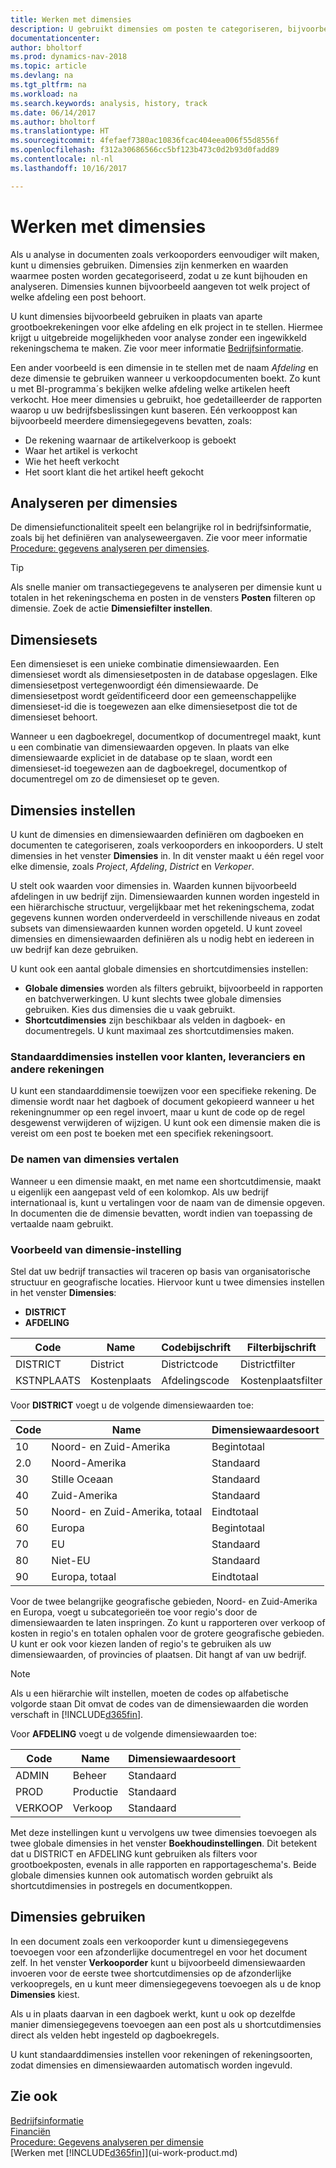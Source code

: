 ```yaml
---
title: Werken met dimensies
description: U gebruikt dimensies om posten te categoriseren, bijvoorbeeld per afdeling of project, zodat u gemakkelijk gegevens kunt traceren en analyseren.
documentationcenter: 
author: bholtorf
ms.prod: dynamics-nav-2018
ms.topic: article
ms.devlang: na
ms.tgt_pltfrm: na
ms.workload: na
ms.search.keywords: analysis, history, track
ms.date: 06/14/2017
ms.author: bholtorf
ms.translationtype: HT
ms.sourcegitcommit: 4fefaef7380ac10836fcac404eea006f55d8556f
ms.openlocfilehash: f312a30686566cc5bf123b473c0d2b93d0fadd89
ms.contentlocale: nl-nl
ms.lasthandoff: 10/16/2017

---
```

# <a name="working-with-dimensions"></a>Werken met dimensies
Als u analyse in documenten zoals verkooporders eenvoudiger wilt maken, kunt u dimensies gebruiken. Dimensies zijn kenmerken en waarden waarmee posten worden gecategoriseerd, zodat u ze kunt bijhouden en analyseren. Dimensies kunnen bijvoorbeeld aangeven tot welk project of welke afdeling een post behoort.  

U kunt dimensies bijvoorbeeld gebruiken in plaats van aparte grootboekrekeningen voor elke afdeling en elk project in te stellen. Hiermee krijgt u uitgebreide mogelijkheden voor analyse zonder een ingewikkeld rekeningschema te maken. Zie voor meer informatie [Bedrijfsinformatie](bi.md).

Een ander voorbeeld is een dimensie in te stellen met de naam *Afdeling* en deze dimensie te gebruiken wanneer u verkoopdocumenten boekt. Zo kunt u met BI-programma´s bekijken welke afdeling welke artikelen heeft verkocht.
Hoe meer dimensies u gebruikt, hoe gedetailleerder de rapporten waarop u uw bedrijfsbeslissingen kunt baseren. Eén verkooppost kan bijvoorbeeld meerdere dimensiegegevens bevatten, zoals:  

* De rekening waarnaar de artikelverkoop is geboekt  
* Waar het artikel is verkocht
* Wie het heeft verkocht
* Het soort klant die het artikel heeft gekocht  

## <a name="analyzing-by-dimensions"></a>Analyseren per dimensies
De dimensiefunctionaliteit speelt een belangrijke rol in bedrijfsinformatie, zoals bij het definiëren van analyseweergaven. Zie voor meer informatie [Procedure: gegevens analyseren per dimensies](bi-how-analyze-data-dimension.md).

> [!TIP]
> Als snelle manier om transactiegegevens te analyseren per dimensie kunt u totalen in het rekeningschema en posten in de vensters **Posten** filteren op dimensie. Zoek de actie **Dimensiefilter instellen**.

## <a name="dimension-sets"></a>Dimensiesets
Een dimensieset is een unieke combinatie dimensiewaarden. Een dimensieset wordt als dimensiesetposten in de database opgeslagen. Elke dimensiesetpost vertegenwoordigt één dimensiewaarde. De dimensiesetpost wordt geïdentificeerd door een gemeenschappelijke dimensieset-id die is toegewezen aan elke dimensiesetpost die tot de dimensieset behoort.  

Wanneer u een dagboekregel, documentkop of documentregel maakt, kunt u een combinatie van dimensiewaarden opgeven. In plaats van elke dimensiewaarde expliciet in de database op te slaan, wordt een dimensieset-id toegewezen aan de dagboekregel, documentkop of documentregel om zo de dimensieset op te geven.  

## <a name="setting-up-dimensions"></a>Dimensies instellen
U kunt de dimensies en dimensiewaarden definiëren om dagboeken en documenten te categoriseren, zoals verkooporders en inkooporders. U stelt dimensies in het venster **Dimensies** in. In dit venster maakt u één regel voor elke dimensie, zoals *Project*, *Afdeling*, *District* en *Verkoper*.

U stelt ook waarden voor dimensies in. Waarden kunnen bijvoorbeeld afdelingen in uw bedrijf zijn. Dimensiewaarden kunnen worden ingesteld in een hiërarchische structuur, vergelijkbaar met het rekeningschema, zodat gegevens kunnen worden onderverdeeld in verschillende niveaus en zodat subsets van dimensiewaarden kunnen worden opgeteld. U kunt zoveel dimensies en dimensiewaarden definiëren als u nodig hebt en iedereen in uw bedrijf kan deze gebruiken.

U kunt ook een aantal globale dimensies en shortcutdimensies instellen:  

* **Globale dimensies** worden als filters gebruikt, bijvoorbeeld in rapporten en batchverwerkingen. U kunt slechts twee globale dimensies gebruiken. Kies dus dimensies die u vaak gebruikt.
* **Shortcutdimensies** zijn beschikbaar als velden in dagboek- en documentregels. U kunt maximaal zes shortcutdimensies maken.  

### <a name="setting-up-default-dimensions-for-customers-vendors-and-other-accounts"></a>Standaarddimensies instellen voor klanten, leveranciers en andere rekeningen
U kunt een standaarddimensie toewijzen voor een specifieke rekening. De dimensie wordt naar het dagboek of document gekopieerd wanneer u het rekeningnummer op een regel invoert, maar u kunt de code op de regel desgewenst verwijderen of wijzigen. U kunt ook een dimensie maken die is vereist om een post te boeken met een specifiek rekeningsoort.  

### <a name="translating-the-names-of-dimensions"></a>De namen van dimensies vertalen
Wanneer u een dimensie maakt, en met name een shortcutdimensie, maakt u eigenlijk een aangepast veld of een kolomkop. Als uw bedrijf internationaal is, kunt u vertalingen voor de naam van de dimensie opgeven. In documenten die de dimensie bevatten, wordt indien van toepassing de vertaalde naam gebruikt.   

### <a name="example-of-dimension-setup"></a>Voorbeeld van dimensie-instelling
Stel dat uw bedrijf transacties wil traceren op basis van organisatorische structuur en geografische locaties. Hiervoor kunt u twee dimensies instellen in het venster **Dimensies**:

* **DISTRICT**  
* **AFDELING**  

| Code | Name | Codebijschrift | Filterbijschrift |
| --- | --- | --- | --- |
| DISTRICT |District |Districtcode |Districtfilter |
| KSTNPLAATS |Kostenplaats |Afdelingscode |Kostenplaatsfilter |

Voor **DISTRICT** voegt u de volgende dimensiewaarden toe:

| Code | Name | Dimensiewaardesoort |
| --- | --- | --- |
| 10 |Noord- en Zuid-Amerika |Begintotaal |
| 2.0 |Noord-Amerika |Standaard |
| 30 |Stille Oceaan |Standaard |
| 40 |Zuid-Amerika |Standaard |
| 50 |Noord- en Zuid-Amerika, totaal |Eindtotaal |
| 60 |Europa |Begintotaal |
| 70 |EU |Standaard |
| 80 |Niet-EU |Standaard |
| 90 |Europa, totaal |Eindtotaal |

Voor de twee belangrijke geografische gebieden, Noord- en Zuid-Amerika en Europa, voegt u subcategorieën toe voor regio's door de dimensiewaarden te laten inspringen. Zo kunt u rapporteren over verkoop of kosten in regio's en totalen ophalen voor de grotere geografische gebieden. U kunt er ook voor kiezen landen of regio's te gebruiken als uw dimensiewaarden, of provincies of plaatsen. Dit hangt af van uw bedrijf.  
> [!NOTE]  
>   Als u een hiërarchie wilt instellen, moeten de codes op alfabetische volgorde staan Dit omvat de codes van de dimensiewaarden die worden verschaft in [!INCLUDE[d365fin](includes/d365fin_md.md)].  

Voor **AFDELING** voegt u de volgende dimensiewaarden toe:

| Code | Name | Dimensiewaardesoort |
| --- | --- | --- |
| ADMIN |Beheer |Standaard |
| PROD |Productie |Standaard |
| VERKOOP |Verkoop |Standaard |

Met deze instellingen kunt u vervolgens uw twee dimensies toevoegen als twee globale dimensies in het venster **Boekhoudinstellingen**. Dit betekent dat u DISTRICT en AFDELING kunt gebruiken als filters voor grootboekposten, evenals in alle rapporten en rapportageschema's. Beide globale dimensies kunnen ook automatisch worden gebruikt als shortcutdimensies in postregels en documentkoppen.  

## <a name="using-dimensions"></a>Dimensies gebruiken
In een document zoals een verkooporder kunt u dimensiegegevens toevoegen voor een afzonderlijke documentregel en voor het document zelf. In het venster **Verkooporder** kunt u bijvoorbeeld dimensiewaarden invoeren voor de eerste twee shortcutdimensies op de afzonderlijke verkoopregels, en u kunt meer dimensiegegevens toevoegen als u de knop **Dimensies** kiest.  

Als u in plaats daarvan in een dagboek werkt, kunt u ook op dezelfde manier dimensiegegevens toevoegen aan een post als u shortcutdimensies direct als velden hebt ingesteld op dagboekregels.  

U kunt standaarddimensies instellen voor rekeningen of rekeningsoorten, zodat dimensies en dimensiewaarden automatisch worden ingevuld.

## <a name="see-also"></a>Zie ook
[Bedrijfsinformatie](bi.md)  
[Financiën](finance.md)  
[Procedure: Gegevens analyseren per dimensie](bi-how-analyze-data-dimension.md)  
[Werken met [!INCLUDE[d365fin](includes/d365fin_md.md)]](ui-work-product.md)  

